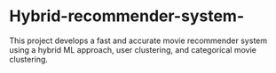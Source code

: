 # Hybrid-recommender-system-
This project develops a fast and accurate movie recommender system using a hybrid ML approach, user clustering, and categorical movie clustering.
